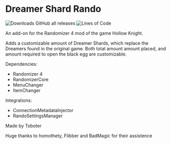 # Dreamer Shard Rando


![Downloads GitHub all releases](https://img.shields.io/github/downloads/ToboterXP/HollowKnight.DreamerShardRando/total)
![Lines of Code](https://tokei.rs/b1/github/ToboterXP/HollowKnight.DreamerShardRando)

An add-on for the Randomizer 4 mod of the game Hollow Knight.

Adds a customizable amount of Dreamer Shards, which replace the Dreamers found in the original game.
Both total amount amount placed, and amount required to open the black egg are customizable.

Dependencies:
- Randomizer 4
- RandomizerCore
- MenuChanger
- ItemChanger

Integrations:
- ConnectionMetadataInjector
- RandoSettingsManager

Made by Toboter

Huge thanks to homothety, Flibber and BadMagic for their assistence
